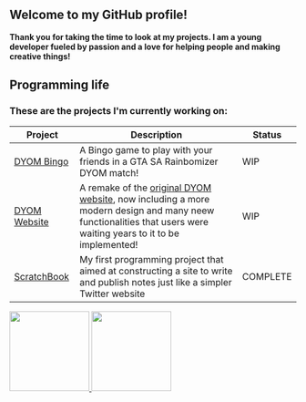 ## Welcome to my GitHub profile!

**Thank you for taking the time to look at my projects. I am a young developer fueled by passion and a love for helping people and making creative things!**

## Programming life

### These are the projects I'm currently working on:

| Project | Description | Status | 
| - | - | - |
| [DYOM Bingo](https://github.com/Toriality/DYOM-Bingo) | A Bingo game to play with your friends in a GTA SA Rainbomizer DYOM match! | WIP |
| [DYOM Website](https://github.com/Toriality/DYOM-Website) | A remake of the [original DYOM website](https://dyom.gtagames.nl), now including a more modern design and many neew functionalities that users were waiting years to it to be implemented! | WIP |
| [ScratchBook](https://github.com/Toriality/ScratchBook) | My first programming project that aimed at constructing a site to write and publish notes just like a simpler Twitter website | COMPLETE |
<div>
  <a href="http://github.com/Toriality">
   <img height="140em"  src="https://github-readme-stats.vercel.app/api?username=toriality&count_private=true&hide=issues&show_icons=true&theme=material-palenight">
   <img height="140em"  src="https://github-readme-stats.vercel.app/api/top-langs/?username=toriality&theme=material-palenight&layout=compact">
  </a>
</div>
